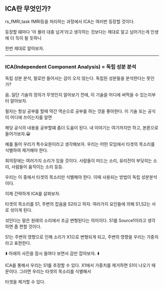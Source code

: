 ## ICA란 무엇인가?

rs_fMRI,task fMRI등을 처리하는 과정에서 ICA는 여러번 등장할 것이다.

등장할 떄마다 '아 몰라 대충 넘겨'라고 생각하는 것보다는 제대로 알고 넘어가는게 인생에 더 득이 될 듯하니

한번 제대로 알아보자.

---

### ICA(Independent Component Analysis) = 독립 성분 분석

독립 성분 분석, 말로만 들어서는 감이 오지 않는다. 독립된 성분들을 분석한다는 뜻인가?

음..일단 기술의 정의가 무엇인지 알아보기 전에, 이 기술을 어디에 써먹을 수 있는지부터 알아보자.

필자는 항상 공부를 할때 약간 역순으로 공부를 하는 것을 좋아한다. 이 기술 또는 공식이 어디에 쓰이는지를 알면

해당 공식의 내용을 공부할떄 좀더 도움이 된다. 내 이야기는 여기까지만 하고, 본론으로 들어가보자.😀

예를 들어 우리가 특수요원이라고 생각해보자. 우리는 어떤 모임에서 타겟의 목소리를 식별하여 제거해야 한다.

회의장에는 여러가지 소리가 있을 것이다. 사람들이 떠드는 소리, 유리잔이 부딪히는 소리, 사람들이 움직이는 소리 등등.

우리는 이 중에서 타겟의 목소리만 식별해야 한다. 이때 사용되는 방법이 독립 성분분석이다.

이제 간략하게 ICA를 살펴보자.

타겟의 목소리를 S1, 주변의 잡음을 S2라고 하자. 여러가지 요인들에 의해 S1,S2는 서로 섞이게 된다.

섞인다는 말은 원래의 소리에서 조금 변형된다는 의미이다. S1를 Source1이라고 생각하면 좀 편할 것이다.

S1는 주변의 영향으로 인해 소리가 X1으로 변형되게 되고, 주변의 영향을 우리는 가중치라고 표현한다.

⬇️ 아래의 사진을 잠시 들여다 보면서 감만 잡아보자. ⬇️


ICA를 통해서 우리는 S1를 추정할 수 있다. X1에서 가중치를 제거하면 S1이 나오기 때문이다. 그러면 우리는 타겟의 목소리를 식별해서

타겟을 제거할 수 있다.






